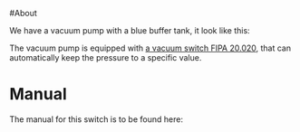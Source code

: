 #About

We have a vacuum pump with a blue buffer tank, it look like this:

The vacuum pump is equipped with [a vacuum switch ​FIPA 20.020](http://www.fipa.com/en_GB/products/211099-vacuum-switches), that can automatically keep the pressure to a specific value. 

# Manual

The manual for this switch is to be found here:
